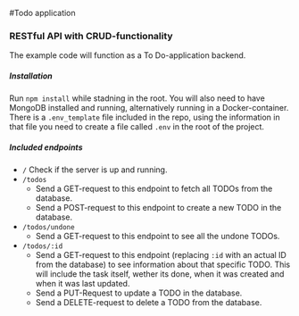 #Todo application
### RESTful API with CRUD-functionality
The example code will function as a To Do-application backend.

##### Installation
Run `npm install` while stadning in the root. You will also need to have MongoDB installed and running, alternatively running in a Docker-container. There is a `.env_template` file included in the repo, using the information in that file you need to create a file called `.env` in the root of the project. 

##### Included endpoints
- `/` Check if the server is up and running.
- `/todos`
  - Send a GET-request to this endpoint to fetch all TODOs from the database.
  - Send a POST-request to this endpoint to create a new TODO in the database.
- `/todos/undone` 
  - Send a GET-request to this endpoint to see all the undone TODOs.
- `/todos/:id` 
  - Send a GET-request to this endpoint (replacing `:id` with an actual ID from the database) to see information about that specific TODO. This will include the task itself, wether its done, when it was created and when it was last updated. 
  - Send a PUT-Request to update a TODO in the database. 
  - Send a DELETE-request to delete a TODO from the database.